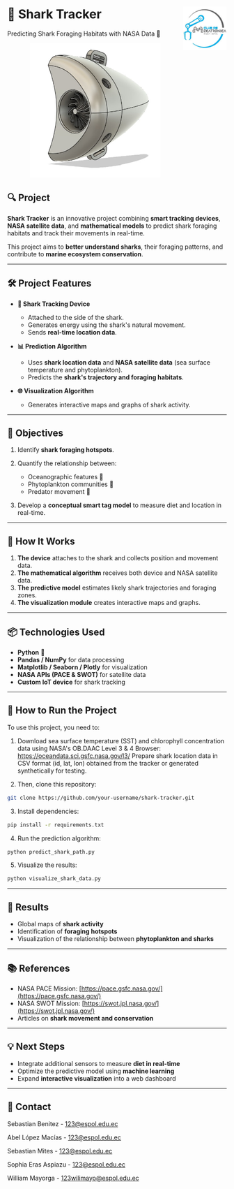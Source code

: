 # <h1 align="left">🦈 Shark Tracker <img src="images/CDMLogo.png" width="100" height="100" align="right"/> </h1>
Predicting Shark Foraging Habitats with NASA Data 🌊

<div align="center">
  <img src="images/tracker.jpg" alt="tracker" width="300"/>
</div>

## 🔍 Project

**Shark Tracker** is an innovative project combining **smart tracking devices**, **NASA satellite data**, and **mathematical models** to predict shark foraging habitats and track their movements in real-time.

This project aims to **better understand sharks**, their foraging patterns, and contribute to **marine ecosystem conservation**.

---

## 🛠 Project Features

* **📡 Shark Tracking Device**

  * Attached to the side of the shark.
  * Generates energy using the shark's natural movement.
  * Sends **real-time location data**.

* **📊 Prediction Algorithm**

  * Uses **shark location data** and **NASA satellite data** (sea surface temperature and phytoplankton).
  * Predicts the **shark's trajectory and foraging habitats**.

* **🌐 Visualization Algorithm**

  * Generates interactive maps and graphs of shark activity.

---

## 🎯 Objectives

1. Identify **shark foraging hotspots**.
2. Quantify the relationship between:

   * Oceanographic features 🌊
   * Phytoplankton communities 🌱
   * Predator movement 🦈
3. Develop a **conceptual smart tag model** to measure diet and location in real-time.

---

## 🧩 How It Works

1. **The device** attaches to the shark and collects position and movement data.
2. **The mathematical algorithm** receives both device and NASA satellite data.
3. **The predictive model** estimates likely shark trajectories and foraging zones.
4. **The visualization module** creates interactive maps and graphs.

---

## 📦 Technologies Used

* **Python** 🐍
* **Pandas / NumPy** for data processing
* **Matplotlib / Seaborn / Plotly** for visualization
* **NASA APIs (PACE & SWOT)** for satellite data
* **Custom IoT device** for shark tracking

---

## 🚀 How to Run the Project

To use this project, you need to:

1. Download sea surface temperature (SST) and chlorophyll concentration data using NASA's OB.DAAC Level 3 & 4 Browser: https://oceandata.sci.gsfc.nasa.gov/l3/
Prepare shark location data in CSV format (id, lat, lon) obtained from the tracker or generated synthetically for testing.

2. Then, clone this repository:

```bash
git clone https://github.com/your-username/shark-tracker.git
```

3. Install dependencies:

```bash
pip install -r requirements.txt
```

4. Run the prediction algorithm:

```bash
python predict_shark_path.py
```

5. Visualize the results:

```bash
python visualize_shark_data.py
```

---

## 🌟 Results

* Global maps of **shark activity**
* Identification of **foraging hotspots**
* Visualization of the relationship between **phytoplankton and sharks**

---

## 📚 References

* NASA PACE Mission: [https://pace.gsfc.nasa.gov/](https://pace.gsfc.nasa.gov/)
* NASA SWOT Mission: [https://swot.jpl.nasa.gov/](https://swot.jpl.nasa.gov/)
* Articles on **shark movement and conservation**

---

## 💡 Next Steps

* Integrate additional sensors to measure **diet in real-time**
* Optimize the predictive model using **machine learning**
* Expand **interactive visualization** into a web dashboard

---

## 🦈 Contact
Sebastian Benitez​ - [123@espol.edu.ec](mailto:@espol.edu.ec)

Abel López Macías​ - [123@espol.edu.ec](mailto:@espol.edu.ec)

Sebastian Mites​ - [123@espol.edu.ec](mailto:@espol.edu.ec)

Sophia Eras Aspiazu​ - [123@espol.edu.ec](mailto:@espol.edu.ec)

William Mayorga - [123wilimayo@espol.edu.ec](mailto:wilimayo@espol.edu.ec)
